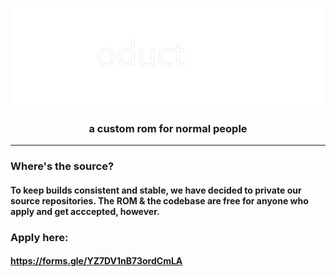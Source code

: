 ![ProductAOSP](https://raw.githubusercontent.com/ProductAOSP/Assets/main/ProductAOSPHeader.png)
### <p align="center">a custom rom for normal people</p>
----
### Where's the source?
#### To keep builds consistent and stable, we have decided to private our source repositories. The ROM & the codebase are free for anyone who apply and get acccepted, however.
### Apply here:
#### https://forms.gle/YZ7DV1nB73ordCmLA
